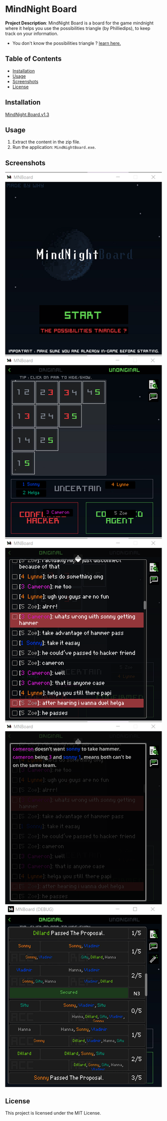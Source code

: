# MindNight Board

**Project Description**: 
MindNight Board is a board for the game mindnight where it helps you use the possibilities triangle (by Philliedips), to keep track on your information.
- You don't know the possibilities triangle ?
[learn here.](https://www.youtube.com/watch?v=VNBNuD1yv9I)

## Table of Contents
- [Installation](#installation)
- [Usage](#usage)
- [Screenshots](#screenshots)
- [License](#license)

## Installation

[MindNight.Board.v1.3](https://github.com/BreakRyo/MindNight-Board/releases/tag/v.1.3)

## Usage

1. Extract the content in the zip file.
2. Run the application: `MindNightBoard.exe`.


## Screenshots
![Home](https://raw.githubusercontent.com/BreakRyo/MindNight-Board/main/screenshots/Screenshot%202024-03-12%20041421.png)
![Board](https://raw.githubusercontent.com/BreakRyo/MindNight-Board/main/screenshots/Screenshot%202024-03-12%20041509.png)
![Board](https://raw.githubusercontent.com/BreakRyo/MindNight-Board/main/screenshots/Screenshot%202024-03-12%20053738.png)
![Board](https://raw.githubusercontent.com/BreakRyo/MindNight-Board/main/screenshots/Screenshot%202024-03-12%20054021.png)
![Board](https://raw.githubusercontent.com/BreakRyo/MindNight-Board/main/screenshots/Screenshot%202024-03-13%20165323.png)

## License

This project is licensed under the MIT License.
